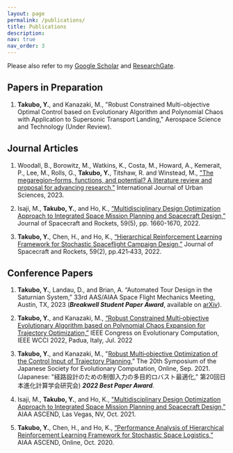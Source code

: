 ```yaml
---
layout: page
permalink: /publications/
title: Publications
description: 
nav: true
nav_order: 3
---
```


Please also refer to my [Google Scholar](https://scholar.google.com/citations?user=OyJJXpsAAAAJ&hl=en) and [ResearchGate](https://www.researchgate.net/profile/Yuji-Takubo).

<h2>Papers in Preparation</h2>

1. <b>Takubo, Y.</b>, and Kanazaki, M., "Robust Constrained Multi-objective Optimal Control based on Evolutionary Algorithm and Polynomial Chaos with Application to Supersonic Transport Landing," Aerospace Science and Technology (Under Review). 


<h2>Journal Articles</h2>

1. Woodall, B., Borowitz, M., Watkins, K., Costa, M., Howard, A., Kemerait, P., Lee, M., Rolls, G., <b>Takubo, Y.</b>, Titshaw, R. and Winstead, M., <a href="https://doi.org/10.1080/12265934.2023.2189156">"The megaregion–forms, functions, and potential? A literature review and proposal for advancing research,"<a/> International Journal of Urban Sciences, 2023.

2. Isaji, M., <b>Takubo, Y.</b>, and Ho, K., <a href="https://arc.aiaa.org/doi/abs/10.2514/1.A35284?journalCode=jsr">“Multidisciplinary Design Optimization Approach to Integrated Space Mission Planning and Spacecraft Design,”<a/> Journal of Spacecraft and Rockets, 59(5), pp. 1660-1670, 2022. 

3. <b>Takubo, Y.</b>, Chen, H., and Ho, K., <a href="https://arc.aiaa.org/doi/10.2514/1.A35122">“Hierarchical Reinforcement Learning Framework for Stochastic Spaceflight Campaign Design,”<a> Journal of Spacecraft and Rockets, 59(2), pp.421‑433, 2022.


<h2>Conference Papers</h2>

1. <b>Takubo, Y.</b>, Landau, D., and Brian, A. “Automated Tour Design in the Saturnian System,” 33rd AAS/AIAA Space Flight Mechanics Meeting, Austin, TX, 2023 (***Breakwell Student Paper Award***, available on <a href="https://arxiv.org/abs/2210.14996">arXiv<a/>).

2. <b>Takubo, Y.</b>, and Kanazaki, M., <a href="https://ieeexplore.ieee.org/document/9870365">“Robust Constrained Multi‑objective Evolutionary Algorithm based on Polynomial Chaos Expansion for Trajectory Optimization,”</a> IEEE Congress on Evolutionary Computation, IEEE WCCI 2022, Padua, Italy, Jul. 2022

3. <b>Takubo, Y.</b>, and Kanazaki, M., "[Robust Multi‑objective Optimization of the Control Input of Trajectory Planning](../assets/pdf/Takubo2021PCE_EA.pdf),” The 20th Symposium of the Japanese Society for Evolutionary Computation, Online, Sep. 2021. (Japanese: "経路設計のための制御入力の多目的ロバスト最適化," 第20回日本進化計算学会研究会) ***2022 Best Paper Award***.

4. Isaji, M., <b>Takubo, Y.</b>, and Ho, K., <a href="https://arc.aiaa.org/doi/10.2514/6.2021-4069">"Multidisciplinary Design Optimization Approach to Integrated Space Mission Planning and Spacecraft Design,”<a/> AIAA ASCEND, Las Vegas, NV, Oct. 2021.

5. <b>Takubo, Y.</b>, Chen, H., and Ho, K., <a href="https://arc.aiaa.org/doi/abs/10.2514/6.2020-4230">“Performance Analysis of Hierarchical Reinforcement Learning Framework for Stochastic Space Logistics,”<a/> AIAA ASCEND, Online, Oct. 2020.
